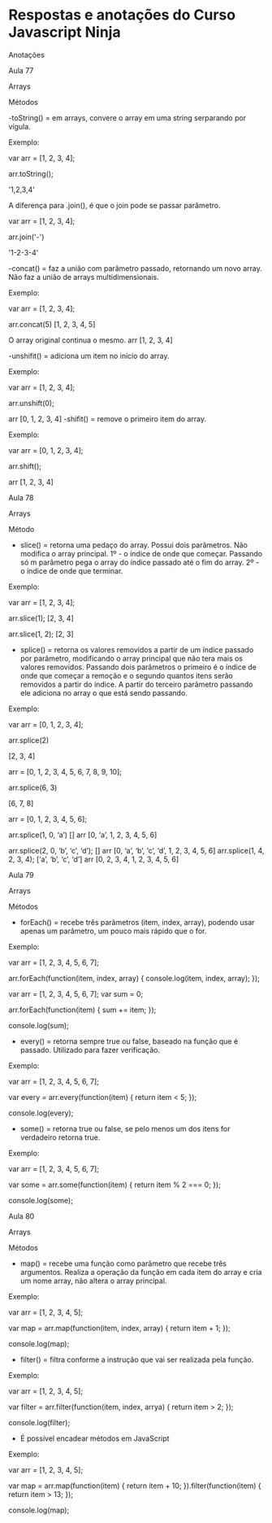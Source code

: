 # Respostas e anotações do Curso Javascript Ninja

Anotações

Aula 77

Arrays

Métodos

-toString() = em arrays, convere o array em uma string serparando por vígula.

Exemplo: 

var arr = [1, 2, 3, 4];

arr.toString();

'1,2,3,4'

A diferença para .join(), é que o join pode se passar parâmetro. 

var arr = [1, 2, 3, 4];

arr.join('-')

'1-2-3-4'

-concat() = faz a união com parâmetro passado, retornando um novo array. Não faz a união de arrays multidimensionais.

Exemplo:

var arr = [1, 2, 3, 4];

arr.concat(5)
[1, 2, 3, 4, 5]

O array original continua o mesmo.
arr
[1, 2, 3, 4]

-unshifit() = adiciona um item no início do array.

Exemplo:

var arr = [1, 2, 3, 4];

arr.unshift(0);

arr
[0, 1, 2, 3, 4]
-shifit() = remove  o primeiro item do array.

Exemplo:

var arr = [0, 1, 2, 3, 4];

arr.shift();

arr
[1, 2, 3, 4]


Aula 78

Arrays 

Método 

- slice() = retorna uma pedaço do array. Possui dois parâmetros. Não modifica o array principal.
1º -  o índice de onde que começar. Passando só m parâmetro pega o array do índice passado até o fim do array. 
2º - o índice de onde que terminar. 

Exemplo:

var arr = [1, 2, 3, 4];

arr.slice(1);
[2, 3, 4]

arr.slice(1, 2);
[2, 3]

- splice() = retorna os valores removidos a partir de um índice passado por parâmetro, modificando o array principal que não tera mais os valores removidos. Passando dois parâmetros o primeiro é o índice de onde que começar a remoção e o segundo quantos itens serão removidos a partir do índice. A partir do terceiro parâmetro passando ele adiciona no array o que está sendo passando. 

Exemplo:

var arr = [0, 1, 2, 3, 4];

arr.splice(2)

[2, 3, 4]

arr = [0, 1, 2, 3, 4, 5, 6, 7, 8, 9, 10];

arr.splice(6, 3)

[6, 7, 8]

arr = [0, 1, 2, 3, 4, 5, 6];

arr.splice(1, 0, ‘a’)
[]
arr
[0, ‘a’, 1, 2, 3, 4, 5, 6]

arr.splice(2, 0, ‘b’, ‘c’, ‘d’);
[]
arr
[0, ‘a’, ‘b’, ‘c’, ‘d’, 1, 2, 3, 4, 5, 6]
arr.splice(1, 4, 2, 3, 4);
[‘a’, ‘b’, ‘c’, ‘d’]
arr
[0, 2, 3, 4, 1, 2, 3, 4, 5, 6]

Aula 79

Arrays

Métodos

- forEach() = recebe três parâmetros (item, index, array), podendo usar apenas um parâmetro, um pouco mais rápido que o for.

Exemplo: 

var arr = [1, 2, 3, 4, 5, 6, 7];

arr.forEach(function(item, index, array) {
  console.log(item, index, array);
});

var arr = [1, 2, 3, 4, 5, 6, 7];
var sum = 0;

arr.forEach(function(item) {
  sum += item;
});

console.log(sum);

- every() = retorna sempre true ou false, baseado na função que é passado. Utilizado para fazer verificação.

Exemplo:

var arr = [1, 2, 3, 4, 5, 6, 7];

var every = arr.every(function(item) {
  return item < 5;
});

console.log(every);

- some() = retorna true ou false, se pelo menos um dos itens for verdadeiro retorna true.

Exemplo:

var arr = [1, 2, 3, 4, 5, 6, 7];

var some = arr.some(function(item) {
  return item % 2 === 0;
});

console.log(some);

Aula 80

Arrays 

Métodos

- map() = recebe uma função como parâmetro que recebe três argumentos. Realiza a operação da função em cada item do array e cria um nome array, não altera o array principal.

Exemplo: 

var arr = [1, 2, 3, 4, 5];

var map = arr.map(function(item, index, array) {
  return item + 1;
});

console.log(map);

- filter() = filtra conforme a instrução que vai ser realizada pela função.

Exemplo:

var arr = [1, 2, 3, 4, 5];

var filter = arr.filter(function(item, index, arrya) {
  return item > 2;
});

console.log(filter);


* É possível encadear métodos em JavaScript

Exemplo:

var arr = [1, 2, 3, 4, 5];

var map = arr.map(function(item) {
  return item + 10;
}).filter(function(item) {
  return item > 13;
});

console.log(map);

